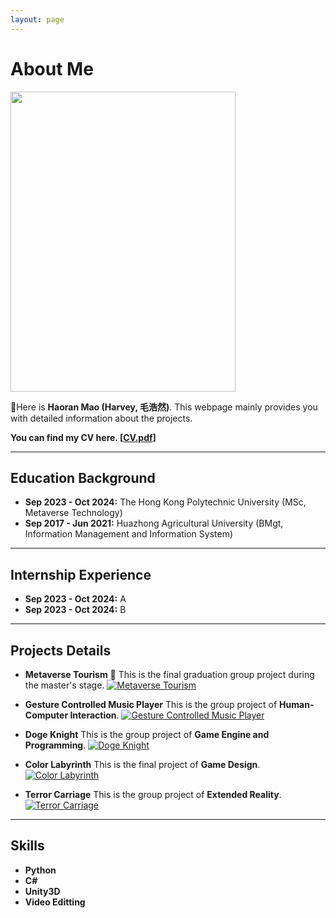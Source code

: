 ```yaml
---
layout: page
---
```


# About Me

<img src="https://HarveyMao0720.github.io/images/life.jpg" class="floatpic" width="360" height="480">

👋Here is **Haoran Mao (Harvey, 毛浩然)**. This webpage mainly provides you with detailed information about the projects.

**You can find my CV here. [[CV.pdf](https://HarveyMao0720.github.io/file/CV_mhr.pdf)]**

---

## Education Background

- **Sep 2023 - Oct 2024:** The Hong Kong Polytechnic University (MSc, Metaverse Technology)
- **Sep 2017 - Jun 2021:** Huazhong Agricultural University (BMgt, Information Management and Information System)

---

## Internship Experience

- **Sep 2023 - Oct 2024:** A
- **Sep 2023 - Oct 2024:** B

---

## Projects Details

- **Metaverse Tourism** :egg:
This is the final graduation group project during the master's stage.
[![Metaverse Tourism](https://res.cloudinary.com/marcomontalbano/image/upload/v1723281775/video_to_markdown/images/youtube--rTQUMwsKF6Y-c05b58ac6eb4c4700831b2b3070cd403.jpg)](https://youtube.com/watch?v=rTQUMwsKF6Y)

- **Gesture Controlled Music Player**
This is the group project of **Human-Computer Interaction**.
[![Gesture Controlled Music Player](https://res.cloudinary.com/marcomontalbano/image/upload/v1723281896/video_to_markdown/images/youtube--AaDbnZ-qJ0A-c05b58ac6eb4c4700831b2b3070cd403.jpg)](https://youtu.be/AaDbnZ-qJ0A "Gesture Controlled Music Player")

- **Doge Knight**
This is the group project of **Game Engine and Programming**.
[![Doge Knight](https://res.cloudinary.com/marcomontalbano/image/upload/v1723282116/video_to_markdown/images/youtube--5xohCvVkrNI-c05b58ac6eb4c4700831b2b3070cd403.jpg)](https://www.youtube.com/watch?v=5xohCvVkrNI "Doge Knight")

- **Color Labyrinth**
This is the final project of **Game Design**.
[![Color Labyrinth](https://res.cloudinary.com/marcomontalbano/image/upload/v1723282255/video_to_markdown/images/youtube--Hsgh3dMCjPQ-c05b58ac6eb4c4700831b2b3070cd403.jpg)](https://youtu.be/Hsgh3dMCjPQ "Color Labyrinth")

- **Terror Carriage**
This is the group project of **Extended Reality**.
[![Terror Carriage](https://res.cloudinary.com/marcomontalbano/image/upload/v1723282351/video_to_markdown/images/youtube---SI6hXCPV28-c05b58ac6eb4c4700831b2b3070cd403.jpg)](https://www.youtube.com/watch?v=-SI6hXCPV28 "Terror Carriage")

---

## Skills

- **Python**
- **C#**
- **Unity3D**
- **Video Editting**
